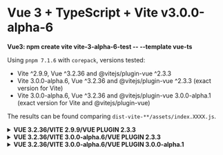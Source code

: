 # Vue 3 + TypeScript + Vite v3.0.0-alpha-6

**Vue3: npm create vite vite-3-alpha-6-test -- --template vue-ts**

Using `pnpm 7.1.6` with `corepack`, versions tested:
- Vite ^2.9.9, Vue ^3.2.36 and @vitejs/plugin-vue ^2.3.3
- Vite 3.0.0-alpha.6, Vue ^3.2.36 and @vitejs/plugin-vue ^2.3.3 (exact version for Vite)
- Vite 3.0.0-alpha.6, Vue ^3.2.36 and @vitejs/plugin-vue 3.0.0-alpha.1 (exact version for Vite and @vitejs/plugin-vue)

The results can be found comparing `dist-vite-**/assets/index.XXXX.js`.

<details>
<summary><strong>VUE 3.2.36/VITE 2.9.9/VUE PLUGIN 2.3.3</strong></summary>

```shell
F:\work\projects\quini\GitHub\vite-3-alpha-6-tests\vite-3-alpha-6-test>pnpm run build

> vite-3-alpha-6-test@0.0.0 build F:\work\projects\quini\GitHub\vite-3-alpha-6-tests\vite-3-alpha-6-test
> vue-tsc --noEmit && vite build

vite v2.9.9 building for production...
✓ 14 modules transformed.
dist/assets/logo.03d6d6da.png    6.69 KiB
dist/index.html                  0.42 KiB
dist/assets/index.89b33d7f.css   0.41 KiB / gzip: 0.27 KiB
dist/assets/index.878eb311.js    143.96 KiB / gzip: 32.35 KiB
```
</details>

<details>
<summary><strong>VUE 3.2.36/VITE 3.0.0-alpha.6/VUE PLUGIN 2.3.3</strong></summary>

```shell
F:\work\projects\quini\GitHub\vite-3-alpha-6-tests\vite-3-alpha-6-test>pnpm run build

> vite-3-alpha-6-test@0.0.0 build F:\work\projects\quini\GitHub\vite-3-alpha-6-tests\vite-3-alpha-6-test
> vue-tsc --noEmit && vite build

vite v3.0.0-alpha.6 building for production...
✓ 10 modules transformed.
dist/assets/logo.03d6d6da.png    6.69 KiB
dist/index.html                  0.42 KiB
dist/assets/index.89b33d7f.css   0.41 KiB / gzip: 0.27 KiB
dist/assets/index.a236cc27.js    160.73 KiB / gzip: 38.03 KiB
```
</details>

<details>
<summary><strong>VUE 3.2.36/VITE 3.0.0-alpha.6/VUE PLUGIN 3.0.0-alpha.1</strong></summary>

```shell
F:\work\projects\quini\GitHub\vite-3-alpha-6-tests\vite-3-alpha-6-test>pnpm run build

> vite-3-alpha-6-test@0.0.0 build F:\work\projects\quini\GitHub\vite-3-alpha-6-tests\vite-3-alpha-6-test
> vue-tsc --noEmit && vite build

vite v3.0.0-alpha.6 building for production...
✓ 12 modules transformed.
dist/assets/logo.03d6d6da.png    6.69 KiB
dist/index.html                  0.42 KiB
dist/assets/index.06df8542.css   0.41 KiB / gzip: 0.27 KiB
dist/assets/index.efb834ec.js    160.73 KiB / gzip: 38.02 KiB
```
</details>



